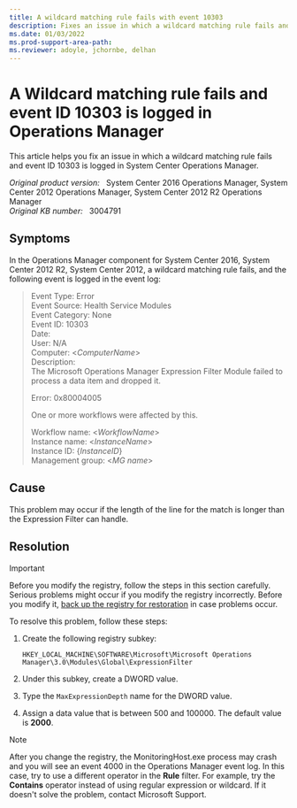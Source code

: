 ```yaml
---
title: A wildcard matching rule fails with event 10303
description: Fixes an issue in which a wildcard matching rule fails and event ID 10303 is logged in System Center Operations Manager.
ms.date: 01/03/2022
ms.prod-support-area-path: 
ms.reviewer: adoyle, jchornbe, delhan
---
```

# A Wildcard matching rule fails and event ID 10303 is logged in Operations Manager

This article helps you fix an issue in which a wildcard matching rule fails and event ID 10303 is logged in System Center Operations Manager.

_Original product version:_ &nbsp; System Center 2016 Operations Manager, System Center 2012 Operations Manager, System Center 2012 R2 Operations Manager  
_Original KB number:_ &nbsp; 3004791

## Symptoms

In the Operations Manager component for System Center 2016, System Center 2012 R2, System Center 2012, a wildcard matching rule fails, and the following event is logged in the event log:

> Event Type: Error  
> Event Source: Health Service Modules  
> Event Category: None  
> Event ID: 10303  
> Date:  
> User: N/A  
> Computer: <*ComputerName*>  
> Description:  
> The Microsoft Operations Manager Expression Filter Module failed to process a data item and dropped it.
>
> Error: 0x80004005
>
> One or more workflows were affected by this.
>  
> Workflow name: <*WorkflowName*>  
> Instance name: <*InstanceName*>  
> Instance ID: {*InstanceID*}  
> Management group: <*MG name*>

## Cause

This problem may occur if the length of the line for the match is longer than the Expression Filter can handle.

## Resolution

> [!IMPORTANT]
> Before you modify the registry, follow the steps in this section carefully. Serious problems might occur if you modify the registry incorrectly. Before you modify it, [back up the registry for restoration](https://support.microsoft.com/help/322756) in case problems occur.

To resolve this problem, follow these steps:

1. Create the following registry subkey:

    `HKEY_LOCAL_MACHINE\SOFTWARE\Microsoft\Microsoft Operations Manager\3.0\Modules\Global\ExpressionFilter`

2. Under this subkey, create a DWORD value.
3. Type the `MaxExpressionDepth` name for the DWORD value.
4. Assign a data value that is between 500 and 100000. The default value is **2000**.

> [!NOTE]
> After you change the registry, the MonitoringHost.exe process may crash and you will see an event 4000 in the Operations Manager event log. In this case, try to use a different operator in the **Rule** filter. For example, try the **Contains** operator instead of using regular expression or wildcard. If it doesn't solve the problem, contact Microsoft Support.
